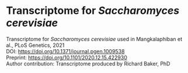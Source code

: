 # Transcriptome for *Saccharomyces cerevisiae*

Transcriptome for *Saccharomyces cerevisiae* used in Mangkalaphiban et al., PLoS Genetics, 2021 <br/>
DOI: https://doi.org/10.1371/journal.pgen.1009538 <br/>
Preprint: https://doi.org/10.1101/2020.12.15.422930 <br/>
Author contribution: Transcriptome produced by Richard Baker, PhD
